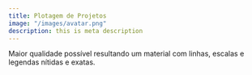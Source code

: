 ```yaml
---
title: Plotagem de Projetos
image: "/images/avatar.png"
description: this is meta description
---
```


Maior qualidade possível resultando um material com linhas, escalas e legendas nítidas e exatas.
